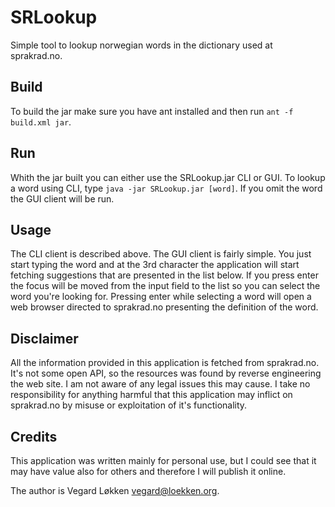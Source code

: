 SRLookup
========

Simple tool to lookup norwegian words in the dictionary used at sprakrad.no.

Build
-----

To build the jar make sure you have ant installed and then run `ant -f build.xml jar`.

Run
---

Whith the jar built you can either use the SRLookup.jar CLI or GUI. To lookup a word using CLI, type `java -jar SRLookup.jar [word]`. If you omit the word the GUI client will be run.

Usage
-----

The CLI client is described above. The GUI client is fairly simple. You just start typing the word and at the 3rd character the application will start fetching suggestions that are presented in the list below. If you press enter the focus will be moved from the input field to the list so you can select the word you're looking for. Pressing enter while selecting a word will open a web browser directed to sprakrad.no presenting the definition of the word.

Disclaimer
-------

All the information provided in this application is fetched from sprakrad.no. It's not some open API, so the resources was found by reverse engineering the web site. I am not aware of any legal issues this may cause. I take no responsibility for anything harmful that this application may inflict on sprakrad.no by misuse or exploitation of it's functionality.

Credits
-------

This application was written mainly for personal use, but I could see that it may have value also for others and therefore I will publish it online.

The author is Vegard Løkken <vegard@loekken.org>.

